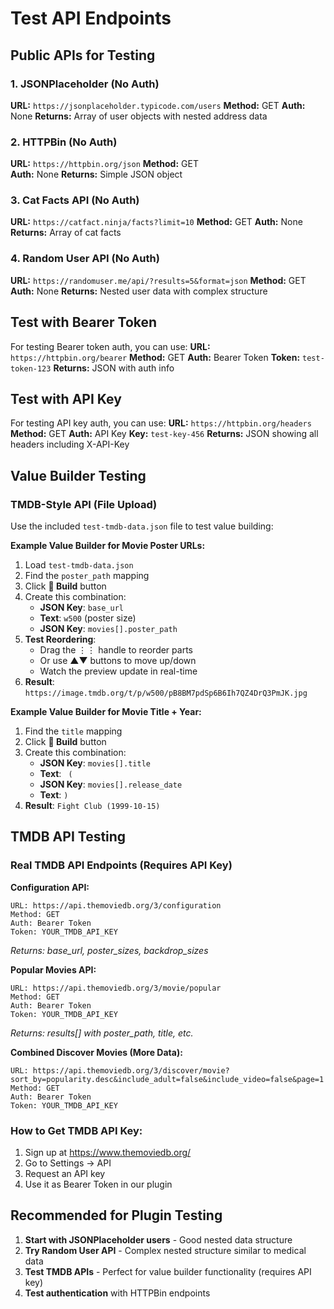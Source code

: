 # Test API Endpoints

## Public APIs for Testing

### 1. JSONPlaceholder (No Auth)
**URL:** `https://jsonplaceholder.typicode.com/users`
**Method:** GET
**Auth:** None
**Returns:** Array of user objects with nested address data

### 2. HTTPBin (No Auth) 
**URL:** `https://httpbin.org/json`
**Method:** GET  
**Auth:** None
**Returns:** Simple JSON object

### 3. Cat Facts API (No Auth)
**URL:** `https://catfact.ninja/facts?limit=10`
**Method:** GET
**Auth:** None
**Returns:** Array of cat facts

### 4. Random User API (No Auth)
**URL:** `https://randomuser.me/api/?results=5&format=json`
**Method:** GET
**Auth:** None
**Returns:** Nested user data with complex structure

## Test with Bearer Token
For testing Bearer token auth, you can use:
**URL:** `https://httpbin.org/bearer`
**Method:** GET
**Auth:** Bearer Token
**Token:** `test-token-123`
**Returns:** JSON with auth info

## Test with API Key
For testing API key auth, you can use:
**URL:** `https://httpbin.org/headers`
**Method:** GET
**Auth:** API Key
**Key:** `test-key-456`
**Returns:** JSON showing all headers including X-API-Key

## Value Builder Testing

### TMDB-Style API (File Upload)
Use the included `test-tmdb-data.json` file to test value building:

**Example Value Builder for Movie Poster URLs:**
1. Load `test-tmdb-data.json` 
2. Find the `poster_path` mapping
3. Click **🔨 Build** button
4. Create this combination:
   - **JSON Key**: `base_url` 
   - **Text**: `w500` (poster size)
   - **JSON Key**: `movies[].poster_path`
5. **Test Reordering**: 
   - Drag the ⋮⋮ handle to reorder parts
   - Or use ▲▼ buttons to move up/down
   - Watch the preview update in real-time
6. **Result**: `https://image.tmdb.org/t/p/w500/pB8BM7pdSp6B6Ih7QZ4DrQ3PmJK.jpg`

**Example Value Builder for Movie Title + Year:**
1. Find the `title` mapping  
2. Click **🔨 Build** button
3. Create this combination:
   - **JSON Key**: `movies[].title`
   - **Text**: ` (`
   - **JSON Key**: `movies[].release_date` 
   - **Text**: `)`
4. **Result**: `Fight Club (1999-10-15)`

## TMDB API Testing

### Real TMDB API Endpoints (Requires API Key)

**Configuration API:**
```
URL: https://api.themoviedb.org/3/configuration
Method: GET
Auth: Bearer Token
Token: YOUR_TMDB_API_KEY
```
*Returns: base_url, poster_sizes, backdrop_sizes*

**Popular Movies API:**
```
URL: https://api.themoviedb.org/3/movie/popular
Method: GET  
Auth: Bearer Token
Token: YOUR_TMDB_API_KEY
```
*Returns: results[] with poster_path, title, etc.*

**Combined Discover Movies (More Data):**
```
URL: https://api.themoviedb.org/3/discover/movie?sort_by=popularity.desc&include_adult=false&include_video=false&page=1
Method: GET
Auth: Bearer Token  
Token: YOUR_TMDB_API_KEY
```

### How to Get TMDB API Key:
1. Sign up at https://www.themoviedb.org/
2. Go to Settings → API
3. Request an API key
4. Use it as Bearer Token in our plugin

## Recommended for Plugin Testing

1. **Start with JSONPlaceholder users** - Good nested data structure
2. **Try Random User API** - Complex nested structure similar to medical data  
3. **Test TMDB APIs** - Perfect for value builder functionality (requires API key)
4. **Test authentication** with HTTPBin endpoints